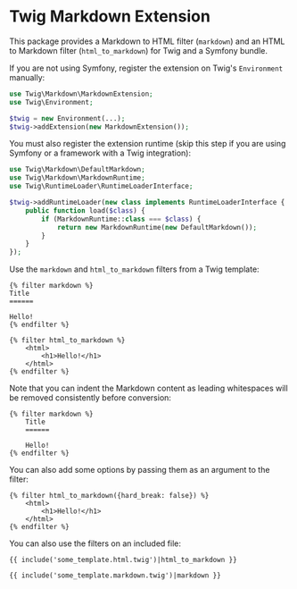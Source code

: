Twig Markdown Extension
=======================

This package provides a Markdown to HTML filter (`markdown`) and an HTML to
Markdown filter (`html_to_markdown`) for Twig and a Symfony bundle.

If you are not using Symfony, register the extension on Twig's `Environment`
manually:

```php
use Twig\Markdown\MarkdownExtension;
use Twig\Environment;

$twig = new Environment(...);
$twig->addExtension(new MarkdownExtension());
```

You must also register the extension runtime (skip this step if you are using
Symfony or a framework with a Twig integration):

```php
use Twig\Markdown\DefaultMarkdown;
use Twig\Markdown\MarkdownRuntime;
use Twig\RuntimeLoader\RuntimeLoaderInterface;

$twig->addRuntimeLoader(new class implements RuntimeLoaderInterface {
    public function load($class) {
        if (MarkdownRuntime::class === $class) {
            return new MarkdownRuntime(new DefaultMarkdown());
        }
    }
});
```

Use the `markdown` and `html_to_markdown` filters from a Twig template:

```twig
{% filter markdown %}
Title
======

Hello!
{% endfilter %}

{% filter html_to_markdown %}
    <html>
        <h1>Hello!</h1>
    </html>
{% endfilter %}
```

Note that you can indent the Markdown content as leading whitespaces will be
removed consistently before conversion:

```twig
{% filter markdown %}
    Title
    ======

    Hello!
{% endfilter %}
```

You can also add some options by passing them as an argument to the filter:

```twig
{% filter html_to_markdown({hard_break: false}) %}
    <html>
        <h1>Hello!</h1>
    </html>
{% endfilter %}
```

You can also use the filters on an included file:

```twig
{{ include('some_template.html.twig')|html_to_markdown }}

{{ include('some_template.markdown.twig')|markdown }}
```
